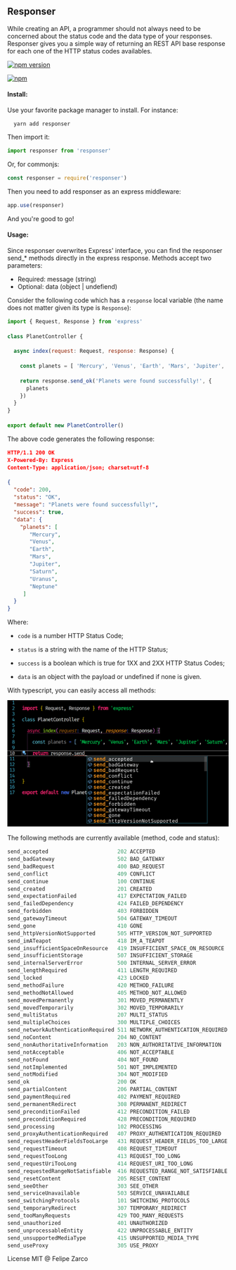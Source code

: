 ## Responser

While creating an API, a programmer should not always need to be concerned about the status code and the data type of your responses. Responser gives you a simple way of returning an REST API base response for each one of the HTTP status codes availables.

[![npm version](https://badge.fury.io/js/responser.svg)](https://badge.fury.io/js/responser)

[![npm](https://nodei.co/npm/responser.png)](https://www.npmjs.com/package/responser)

#### Install:

Use your favorite package manager to install. For instance: 

```
  yarn add responser
```

Then import it:

```javascript
import responser from 'responser'
```

Or, for commonjs:

```javascript
const responser = require('responser')
```

Then you need to add responser as an express middleware:

```javascript
app.use(responser)
```

And you're good to go!

#### Usage:

Since responser overwrites Express' interface, you can find the responser send_* methods directly in the express response. Methods accept two parameters: 

* Required: message (string)
* Optional: data (object | undefiend)

Consider the following code which has a `response` local variable (the name does not matter given its type is `Response`):

```javascript
import { Request, Response } from 'express'

class PlanetController {

  async index(request: Request, response: Response) {

    const planets = [ 'Mercury', 'Venus', 'Earth', 'Mars', 'Jupiter', 'Saturn', 'Uranus', 'Neptune' ]

    return response.send_ok('Planets were found successfully!', {
      planets
    })
  }
}

export default new PlanetController()
```

The above code generates the following response:

```json
HTTP/1.1 200 OK
X-Powered-By: Express
Content-Type: application/json; charset=utf-8

{
  "code": 200,
  "status": "OK",
  "message": "Planets were found successfully!",
  "success": true,
  "data": {
    "planets": [
       "Mercury", 
       "Venus",
       "Earth",
       "Mars",
       "Jupiter",
       "Saturn",
       "Uranus",
       "Neptune"
     ]
  }
}
```

Where:

- `code` is a number HTTP Status Code;

- `status` is a string with the name of the HTTP Status;

- `success` is a boolean which is true for 1XX and 2XX HTTP Status Codes;

- `data` is an object with the payload or undefined if none is given.

With typescript, you can easily access all methods:

![vscode suggestions](https://raw.githubusercontent.com/felipezarco/files/master/images/screenshots/responser.png "Responser typescript methods suggestion")

The following methods are currently available (method, code and status):
```javascript
send_accepted                      202 ACCEPTED 
send_badGateway                    502 BAD_GATEWAY 
send_badRequest                    400 BAD_REQUEST 
send_conflict                      409 CONFLICT 
send_continue                      100 CONTINUE 
send_created                       201 CREATED 
send_expectationFailed             417 EXPECTATION_FAILED 
send_failedDependency              424 FAILED_DEPENDENCY 
send_forbidden                     403 FORBIDDEN 
send_gatewayTimeout                504 GATEWAY_TIMEOUT 
send_gone                          410 GONE 
send_httpVersionNotSupported       505 HTTP_VERSION_NOT_SUPPORTED 
send_imATeapot                     418 IM_A_TEAPOT 
send_insufficientSpaceOnResource   419 INSUFFICIENT_SPACE_ON_RESOURCE 
send_insufficientStorage           507 INSUFFICIENT_STORAGE 
send_internalServerError           500 INTERNAL_SERVER_ERROR 
send_lengthRequired                411 LENGTH_REQUIRED 
send_locked                        423 LOCKED 
send_methodFailure                 420 METHOD_FAILURE 
send_methodNotAllowed              405 METHOD_NOT_ALLOWED 
send_movedPermanently              301 MOVED_PERMANENTLY 
send_movedTemporarily              302 MOVED_TEMPORARILY 
send_multiStatus                   207 MULTI_STATUS 
send_multipleChoices               300 MULTIPLE_CHOICES 
send_networkAuthenticationRequired 511 NETWORK_AUTHENTICATION_REQUIRED 
send_noContent                     204 NO_CONTENT 
send_nonAuthoritativeInformation   203 NON_AUTHORITATIVE_INFORMATION 
send_notAcceptable                 406 NOT_ACCEPTABLE 
send_notFound                      404 NOT_FOUND 
send_notImplemented                501 NOT_IMPLEMENTED 
send_notModified                   304 NOT_MODIFIED 
send_ok                            200 OK 
send_partialContent                206 PARTIAL_CONTENT 
send_paymentRequired               402 PAYMENT_REQUIRED 
send_permanentRedirect             308 PERMANENT_REDIRECT 
send_preconditionFailed            412 PRECONDITION_FAILED 
send_preconditionRequired          428 PRECONDITION_REQUIRED 
send_processing                    102 PROCESSING 
send_proxyAuthenticationRequired   407 PROXY_AUTHENTICATION_REQUIRED 
send_requestHeaderFieldsTooLarge   431 REQUEST_HEADER_FIELDS_TOO_LARGE 
send_requestTimeout                408 REQUEST_TIMEOUT 
send_requestTooLong                413 REQUEST_TOO_LONG 
send_requestUriTooLong             414 REQUEST_URI_TOO_LONG 
send_requestedRangeNotSatisfiable  416 REQUESTED_RANGE_NOT_SATISFIABLE 
send_resetContent                  205 RESET_CONTENT 
send_seeOther                      303 SEE_OTHER 
send_serviceUnavailable            503 SERVICE_UNAVAILABLE 
send_switchingProtocols            101 SWITCHING_PROTOCOLS 
send_temporaryRedirect             307 TEMPORARY_REDIRECT 
send_tooManyRequests               429 TOO_MANY_REQUESTS 
send_unauthorized                  401 UNAUTHORIZED 
send_unprocessableEntity           422 UNPROCESSABLE_ENTITY 
send_unsupportedMediaType          415 UNSUPPORTED_MEDIA_TYPE 
send_useProxy                      305 USE_PROXY 
```

License MIT @ Felipe Zarco


